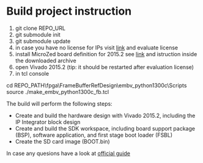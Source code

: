 # Build project instruction

1. git clone REPO_URL
2. git submodule init
3. git submodule update
4.  in case you have no license for IPs visit [link][1] and evaluate license
5. install MicroZed board definition for 2015.2 see [link][2] and istruction inside the downloaded archive
6. open Vivado 2015.2 (tip: it should be restarted after evaluation license)
7. in tcl console 
	

cd REPO_PATH\fpga\FrameBufferRefDesign\embv_python1300c\Scripts
source ./make_embv_python1300c_fb.tcl


The build will perform the following steps: 
 
* Create and build the hardware design with Vivado 2015.2,  including the IP Integrator block design 
* Create and build the SDK workspace, including board support package (BSP), software application, and first stage boot loader (FSBL) 
* Create the SD card image (BOOT.bin) 



In case any quesions have a look at [official guide][3]	
	
[1]: http://www.xilinx.com/products/intellectual-property/ef-di-vid-img-ip-pack.html
[2]: http://microzed.org/support/documentation/1519
[3]: EMBV_PYTHON1300C_Frame_Buffer_Tutorial_2015_2_01.pdf
